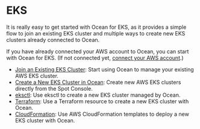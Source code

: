 # EKS

It is really easy to get started with Ocean for EKS, as it provides a simple flow to join an existing EKS cluster and multiple ways to create new EKS clusters already connected to Ocean.

If you have already connected your AWS account to Ocean, you can start with Ocean for EKS. (If not connected yet, [connect your AWS account](connect-your-cloud-provider/aws-account.md).)

- [Join an Existing EKS Cluster](/ocean/getting-started/eks/join-an-existing-cluster.md): Start using Ocean to manage your existing AWS EKS cluster.
- [Create a New EKS Cluster in Ocean](/ocean/getting-started/eks/create-a-new-cluster.md): Create new AWS EKS clusters directly from the Spot Console.
- [eksctl](/ocean/tools-and-integrations/eksctl/): Use eksctl to create a new EKS cluster managed by Ocean.
- [Terraform](/ocean/getting-started/eks/terraform.md): Use a Terraform resource to create a new EKS cluster with Ocean.
- [CloudFormation](https://aws.amazon.com/quickstart/architecture/spotinst-ocean-eks/): Use AWS CloudFormation templates to deploy a new EKS cluster with Ocean.
